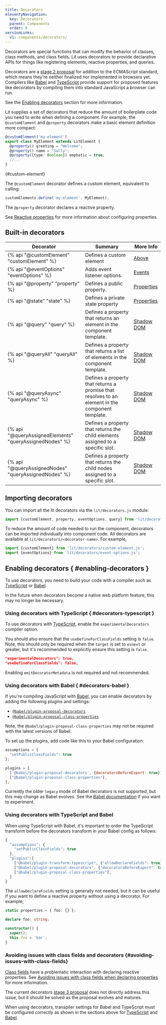 ```yaml
---
title: Decorators
eleventyNavigation:
  key: Decorators
  parent: Components
  order: 8
versionLinks:
  v1: components/decorators/
---
```


Decorators are special functions that can modify the behavior of classes, class methods, and class fields. Lit uses decorators to provide declarative APIs for things like registering elements, reactive properties, and queries.

Decorators are a [stage 2 proposal](https://github.com/tc39/proposal-decorators) for addition to the ECMAScript standard, which means they're neither finalized nor implemented in browsers yet. Compilers like [Babel](https://babeljs.io/) and [TypeScript](https://www.typescriptlang.org/) provide support for proposed features like decorators by compiling them into standard JavaScript a browser can run.

See the [Enabling decorators](#enabling-decorators) section for more information.

Lit supplies a set of decorators that reduce the amount of boilerplate code you need to write when defining a component. For example, the `@customElement` and `@property` decorators make a basic element definition more compact:

```ts
@customElement('my-element')
export class MyElement extends LitElement {
  @property() greeting = "Welcome";
  @property() name = "Sally";
  @property({type: Boolean}) emphatic = true;
  //...
}
```
{#custom-element}

The `@customElement` decorator defines a custom element, equivalent to calling:

```js
customElements.define('my-element', MyElement);
```

The `@property` decorator declares a reactive property.

See [Reactive properties](/docs/components/properties/) for more information about configuring properties.

## Built-in decorators

| Decorator | Summary | More Info |
|-----------|---------|--------------|
| {% api "@customElement" "customElement" %} | Defines a custom element | [Above](#custom-element) |
| {% api "@eventOptions" "eventOptions" %} | Adds event listener options. | [Events](/docs/components/events/#event-options-decorator) |
| {% api "@property" "property" %} | Defines a public property. | [Properties](/docs/components/properties/#declare-with-decorators) |
| {% api "@state" "state" %} | Defines a private state property | [Properties](/docs/components/properties/#declare-with-decorators) |
| {% api "@query" "query" %} | Defines a property that returns an element in the component template. | [Shadow DOM](/docs/components/shadow-dom/#query) |
| {% api "@queryAll" "queryAll" %} | Defines a property that returns a list of elements in the component template. | [Shadow DOM](/docs/components/shadow-dom/#query-all) |
| {% api "@queryAsync" "queryAsync" %} | Defines a property that returns a promise that resolves to an element in the component template. | [Shadow DOM](/docs/components/shadow-dom/#query-async) |
| {% api "@queryAssignedElements" "queryAssignedNodes" %} | Defines a property that returns the child elements assigned to a specific slot. | [Shadow DOM](/docs/components/shadow-dom/#query-assigned-elements) |
| {% api "@queryAssignedNodes" "queryAssignedNodes" %} | Defines a property that returns the child nodes assigned to a specific slot. | [Shadow DOM](/docs/components/shadow-dom/#query-assigned-elements) |

## Importing decorators

You can import all the lit decorators via the `lit/decorators.js` module:

```js
import {customElement, property, eventOptions, query} from 'lit/decorators.js';
```

To reduce the amount of code needed to run the component, decorators can be imported individually into component code. All decorators are available at `lit/decorators/<decorator-name>`. For example,

```js
import {customElement} from 'lit/decorators/custom-element.js';
import {eventOptions} from 'lit/decorators/event-options.js';
```

## Enabling decorators { #enabling-decorators }

To use decorators, you need to build your code with a compiler such as [TypeScript](#decorators-typescript) or [Babel](#decorators-babel).

In the future when decorators become a native web platform feature, this may no longer be necessary.

### Using decorators with TypeScript { #decorators-typescript }

To use decorators with [TypeScript](https://www.typescriptlang.org/docs/handbook/decorators.html), enable the `experimentalDecorators` compiler option.

You should also ensure that the `useDefineForClassFields` setting is `false`. Note, this should only be required when the `target` is set to `esnext` or greater, but it's recommended to explicitly ensure this setting is `false`.

```json
"experimentalDecorators": true,
"useDefineForClassFields": false,
```

Enabling `emitDecoratorMetadata` is not required and not recommended.

### Using decorators with Babel  { #decorators-babel }

If you're compiling JavaScript with [Babel](https://babeljs.io/docs/en/), you can enable decorators by adding the following plugins and settings:

*   [`@babel/plugin-proposal-decorators`](https://babeljs.io/docs/en/babel-plugin-proposal-decorators)
*   [`@babel/plugin-proposal-class-properties`](https://babeljs.io/docs/en/babel-plugin-proposal-class-properties)

Note, the `@babel/plugin-proposal-class-properties` may not be required with the latest versions of Babel.

To set up the plugins, add code like this to your Babel configuration:

```js
assumptions = {
  "setPublicClassFields": true
};

plugins = [
  ['@babel/plugin-proposal-decorators', {decoratorsBeforeExport: true}],
  ["@babel/plugin-proposal-class-properties"],
];
```

<div class="alert alert-info">

Currently the older `legacy` mode of Babel decorators is not supported, but this may change as Babel evolves. See the [Babel documentation](https://babeljs.io/docs/en/babel-plugin-proposal-decorators#legacy) if you want to experiment.

</div>

### Using decorators with TypeScript and Babel

When using TypeScript with Babel, it's important to order the TypeScript transform before the decorators transform in your Babel config as follows:

```js
{
  "assumptions": {
    "setPublicClassFields": true
  },
  "plugins":[
    ["@babel/plugin-transform-typescript", {"allowDeclareFields": true}],
    ["@babel/plugin-proposal-decorators", {"decoratorsBeforeExport": true}],
    ["@babel/plugin-proposal-class-properties"],
  ]
}
```

The `allowDeclareFields` setting is generally not needed, but it can be useful if you want to define a reactive property without using a decorator. For example,

```ts
static properties = { foo: {} };

declare foo: string;

constructor() {
  super();
  this.foo = 'bar';
}
```

### Avoiding issues with class fields and decorators {#avoiding-issues-with-class-fields}

[Class fields](https://developer.mozilla.org/en-US/docs/Web/JavaScript/Reference/Classes/Public_class_fields) have a problematic interaction with declaring reactive properties. See [Avoiding issues with class fields when declaring properties](/docs/components/properties/#avoiding-issues-with-class-fields) for more information.

The current decorators [stage 3 proposal](https://github.com/tc39/proposal-decorators) does not directly address this issue, but it should be solved as the proposal evolves and matures.

When using decorators, transpiler settings for Babel and TypeScript must be configured correctly as shown in the sections above for [TypeScript](#decorators-typescript) and [Babel](#decorators-babel).
